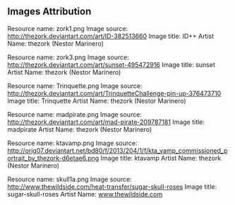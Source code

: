 
Images Attribution
------------------

Resource name:  zork1.png
Image source:   http://thezork.deviantart.com/art/ID-382513660
Image title:    ID++
Artist Name:    thezork (Nestor Marinero)

Resource name:  zork3.png
Image source:   http://thezork.deviantart.com/art/sunset-495472916
Image title:    sunset
Artist Name:    thezork (Nestor Marinero)

Resource name:  Trinquette.png
Image source:   http://thezork.deviantart.com/art/TrinquetteChallenge-pin-up-376473710
Image title:    Trinquette
Artist Name:    thezork (Nestor Marinero)

Resource name:  madpirate.png
Image source:   http://thezork.deviantart.com/art/mad-pirate-209787181
Image title:    madpirate
Artist Name:    thezork (Nestor Marinero)

Resource name:  ktavamp.png
Image source:   http://orig07.deviantart.net/bd80/f/2013/204/1/f/kta_vamp_commissioned_portrait_by_thezork-d6etae6.png
Image title:    ktavamp
Artist Name:    thezork (Nestor Marinero)

Resource name:  skull1a.png
Image source:   http://www.thewildside.com/heat-transfer/sugar-skull-roses
Image title:    sugar-skull-roses
Artist Name:    www.thewildside.com